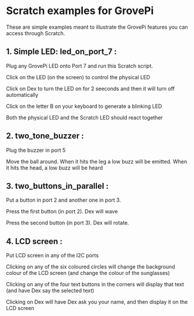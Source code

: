 Scratch examples for GrovePi
============================

These are simple examples meant to illustrate the GrovePi features you can access through Scratch. 

## 1. Simple LED: led_on_port_7 :

Plug any GrovePi LED onto Port 7 and run this Scratch script.

Click on the LED (on the screen) to control the physical LED

Click on Dex to turn the LED on for 2 seeconds and then it will turn off automatically

Click on the letter B on your keyboard to generate a blinking LED

Both the physical LED and the Scratch LED should react together

## 2. two_tone_buzzer :

Plug the buzzer in port 5

Move the ball around. When it hits the leg a low buzz will be emitted. When it hits the head, a low buzz will be heard

## 3. two_buttons_in_parallel :

Put a button in port 2 and another one in port 3.

Press the first button (in port 2). Dex will wave

Press the second button (in port 3). Dex will rotate. 

## 4. LCD screen :

Put LCD screen in any of the I2C ports

Clicking on any of the six coloured circles will change the background colour of the LCD screen (and change the colour of the sunglasses)

Clicking on any of the four text buttons in the corners will display that text (and have Dex say the selected text)

Clicking on Dex will have Dex ask you your name, and then display it on the LCD screen


